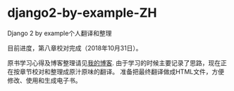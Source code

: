 # django2-by-example-ZH
Django 2 by example个人翻译和整理

目前进度，第八章校对完成（2018年10月31日）。

原书学习心得及博客整理请见[我的博客](http://www.conyli.cc/django-2-by-example).
由于学习的时候主要记录了思路，现在正在按章节校对和整理成原汁原味的翻译。
准备把最终翻译做成HTML文件，方便修改、使用和生成电子书。
